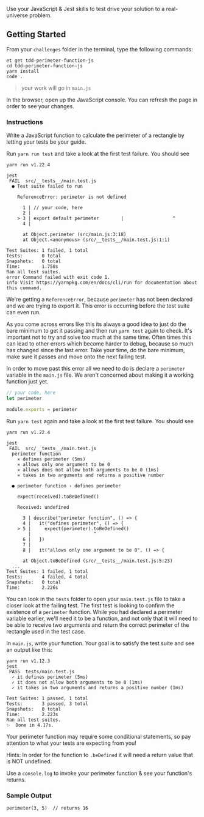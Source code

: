 Use your JavaScript & Jest skills to test drive your solution to a real-universe problem.

## Getting Started

From your `challenges` folder in the terminal, type the following commands:

```no-highlight
et get tdd-perimeter-function-js
cd tdd-perimeter-function-js
yarn install
code .
```

> your work will go in `main.js`

In the browser, open up the JavaScript console. You can refresh the page in order to see your changes.

### Instructions

Write a JavaScript function to calculate the perimeter of a rectangle by letting your tests be your guide.

Run `yarn run test` and take a look at the first test failure. You should see

```no-highlight
yarn run v1.22.4

jest
 FAIL  src/__tests__/main.test.js
  ● Test suite failed to run

    ReferenceError: perimeter is not defined

      1 | // your code, here
      2 |
    > 3 | export default perimeter        |                  ^
      4 |

      at Object.perimeter (src/main.js:3:18)
      at Object.<anonymous> (src/__tests__/main.test.js:1:1)

Test Suites: 1 failed, 1 total
Tests:       0 total
Snapshots:   0 total
Time:        1.758s
Ran all test suites.
error Command failed with exit code 1.
info Visit https://yarnpkg.com/en/docs/cli/run for documentation about this command.
```
We're getting a `ReferenceError`, because `perimeter` has not been declared and we are trying to export it.  This error is occurring before the test suite can even run.

As you come across errors like this its always a good idea to just do the bare minimum to get it passing and then run `yarn test` again to check.  It's important not to try and solve too much at the same time.  Often times this can lead to other errors which become harder to debug, because so much has changed since the last error.  Take your time, do the bare minimum, make sure it passes and move onto the next failing test.

In order to move past this error all we need to do is declare a `perimeter` variable in the `main.js` file. We aren't concerned about making it a working function just yet.

```JavaScript
// your code, here
let perimeter

module.exports = perimeter
```

Run `yarn test` again and take a look at the first test failure. You should see

```no-highlight
yarn run v1.22.4

jest
 FAIL  src/__tests__/main.test.js
  perimeter function
    ✕ defines perimeter (5ms)
    ✕ allows only one argument to be 0
    ✕ allows does not allow both arguments to be 0 (1ms)
    ✕ takes in two arguments and returns a positive number

  ● perimeter function › defines perimeter

    expect(received).toBeDefined()

    Received: undefined

      3 | describe("perimeter function", () => {
      4 |   it("defines perimeter", () => {
    > 5 |     expect(perimeter).toBeDefined()
        |                       ^
      6 |   })
      7 |
      8 |   it("allows only one argument to be 0", () => {

      at Object.toBeDefined (src/__tests__/main.test.js:5:23)
  ...
Test Suites: 1 failed, 1 total
Tests:       4 failed, 4 total
Snapshots:   0 total
Time:        2.226s
```

You can look in the `tests` folder to open your `main.test.js` file to take a closer look at the failing test. The first test is looking to confirm the existence of a `perimeter` function.  While you had declared a perimeter variable earlier, we'll need it to be a function, and not only that it will need to be able to receive two arguments and return the correct perimeter of the rectangle used in the test case.

In `main.js`, write your function. Your goal is to satisfy the test suite and see an output like this:

```no-highlight
yarn run v1.12.3
jest
 PASS  tests/main.test.js
  ✓ it defines perimeter (5ms)
  ✓ it does not allow both arguments to be 0 (1ms)
  ✓ it takes in two arguments and returns a positive number (1ms)

Test Suites: 1 passed, 1 total
Tests:       3 passed, 3 total
Snapshots:   0 total
Time:        2.223s
Ran all test suites.
✨  Done in 4.17s.
```

Your perimeter function may require some conditional statements, so pay attention to what your tests are expecting from you!

Hints: In order for the function to `.beDefined` it will need a return value that is NOT undefined.

Use a `console.log` to invoke your perimeter function & see your function's returns.

### Sample Output

```no-highlight
perimeter(3, 5)  // returns 16
```
